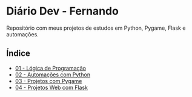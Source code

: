 # Diário Dev - Fernando

Repositório com meus projetos de estudos em Python, Pygame, Flask e automações.

## Índice

- [01 - Lógica de Programação](./01-logica-programacao)
- [02 - Automações com Python](./02-automacoes-python)
- [03 - Projetos com Pygame](./03-projetos-pygame)
- [04 - Projetos Web com Flask](./04-flask-web)
